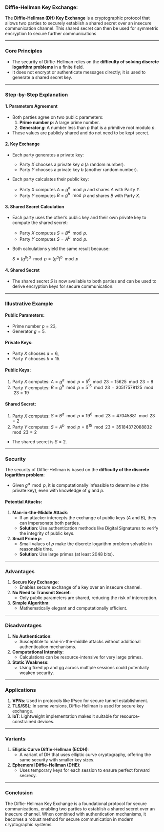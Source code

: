 ### **Diffie-Hellman Key Exchange:**

The **Diffie-Hellman (DH) Key Exchange** is a cryptographic protocol that allows two parties to securely establish a shared secret over an insecure communication channel. This shared secret can then be used for symmetric encryption to secure further communications.

---

### **Core Principles**

- The security of Diffie-Hellman relies on the **difficulty of solving discrete logarithm problems** in a finite field.
- It does not encrypt or authenticate messages directly; it is used to generate a shared secret key.

---

### **Step-by-Step Explanation**

#### 1. **Parameters Agreement**

- Both parties agree on two public parameters:
    1. **Prime number $p$**: A large prime number.
    2. **Generator $g$**: A number less than $p$ that is a primitive root modulo $p$.
- These values are publicly shared and do not need to be kept secret.

#### 2. **Key Exchange**

- Each party generates a private key:

    - Party $X$ chooses a private key $a$ (a random number).
    - Party $Y$ chooses a private key $b$ (another random number).
- Each party calculates their public key:
    
    - Party $X$ computes $A = g^a \mod p$ and shares $A$ with Party $Y$.
    - Party $Y$ computes $B = g^b \mod p$ and shares $B$ with Party $X$.

#### 3. **Shared Secret Calculation**

- Each party uses the other’s public key and their own private key to compute the shared secret:
    
    - Party $X$ computes $S = B^a \mod p$.
    - Party $Y$ computes $S = A^b \mod p$.
- Both calculations yield the same result because:
    
    $S = (g^b)^a \mod p = (g^a)^b \mod p$

#### 4. **Shared Secret**

- The shared secret $S$ is now available to both parties and can be used to derive encryption keys for secure communication.

---

### **Illustrative Example**

#### Public Parameters:

- Prime number $p = 23$,
- Generator $g = 5$.

#### Private Keys:

- Party $X$ chooses $a = 6$,
- Party $Y$ chooses $b = 15$.

#### Public Keys:

1. Party $X$ computes: $A = g^a \mod p = 5^6 \mod 23 = 15625 \mod 23 = 8$
2. Party $Y$ computes: $B = g^b \mod p = 5^{15} \mod 23 = 30517578125 \mod 23 = 19$

#### Shared Secret:

1. Party $X$ computes: $S = B^a \mod p = 19^6 \mod 23 = 47045881 \mod 23 = 2$
2. Party $Y$ computes: $S = A^b \mod p = 8^{15} \mod 23 = 35184372088832 \mod 23 = 2$

- The shared secret is $S = 2$.

---

### **Security**

The security of Diffie-Hellman is based on the **difficulty of the discrete logarithm problem**:

- Given $g^a \mod p$, it is computationally infeasible to determine $a$ (the private key), even with knowledge of $g$ and $p$.

#### Potential Attacks:

1. **Man-in-the-Middle Attack**:
    - If an attacker intercepts the exchange of public keys ($A$ and $B$), they can impersonate both parties.
    - **Solution**: Use authentication methods like Digital Signatures to verify the integrity of public keys.
2. **Small Prime $p$**:
    - Small values of $p$ make the discrete logarithm problem solvable in reasonable time.
    - **Solution**: Use large primes (at least $2048$ bits).

---

### **Advantages**

1. **Secure Key Exchange**:
    - Enables secure exchange of a key over an insecure channel.
2. **No Need to Transmit Secret**:
    - Only public parameters are shared, reducing the risk of interception.
3. **Simple Algorithm**:
    - Mathematically elegant and computationally efficient.

---

### **Disadvantages**

1. **No Authentication**:
    - Susceptible to man-in-the-middle attacks without additional authentication mechanisms.
2. **Computational Intensity**:
    - Calculations can be resource-intensive for very large primes.
3. **Static Weakness**:
    - Using fixed pp and gg across multiple sessions could potentially weaken security.

---

### **Applications**

1. **VPNs**: Used in protocols like IPsec for secure tunnel establishment.
2. **TLS/SSL**: In some versions, Diffie-Hellman is used for secure key exchange.
3. **IoT**: Lightweight implementation makes it suitable for resource-constrained devices.

---

### **Variants**

1. **Elliptic Curve Diffie-Hellman (ECDH)**:
    - A variant of DH that uses elliptic curve cryptography, offering the same security with smaller key sizes.
2. **Ephemeral Diffie-Hellman (DHE)**:
    - Uses temporary keys for each session to ensure perfect forward secrecy.

---

### **Conclusion**

The Diffie-Hellman Key Exchange is a foundational protocol for secure communications, enabling two parties to establish a shared secret over an insecure channel. When combined with authentication mechanisms, it becomes a robust method for secure communication in modern cryptographic systems.